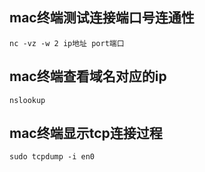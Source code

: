 ## mac终端测试连接端口号连通性
```
nc -vz -w 2 ip地址 port端口
```

## mac终端查看域名对应的ip
```
nslookup
```

## mac终端显示tcp连接过程
```
sudo tcpdump -i en0
```
